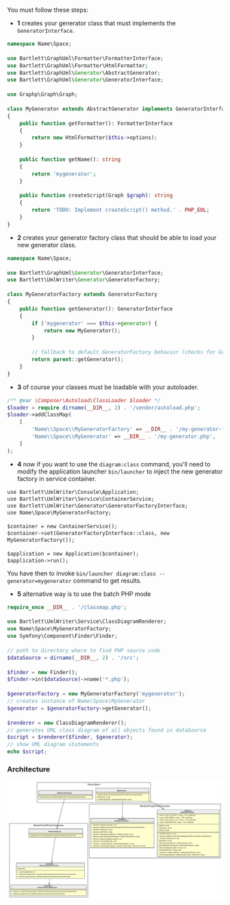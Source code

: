 
You must follow these steps:

* **1** creates your generator class that must implements the `GeneratorInterface`.

```php
namespace Name\Space;

use Bartlett\GraphUml\Formatter\FormatterInterface;
use Bartlett\GraphUml\Formatter\HtmlFormatter;
use Bartlett\GraphUml\Generator\AbstractGenerator;
use Bartlett\GraphUml\Generator\GeneratorInterface;

use Graphp\Graph\Graph;

class MyGenerator extends AbstractGenerator implements GeneratorInterface
{
    public function getFormatter(): FormatterInterface
    {
        return new HtmlFormatter($this->options);
    }

    public function getName(): string
    {
        return 'mygenerator';
    }

    public function createScript(Graph $graph): string
    {
        return 'TODO: Implement createScript() method.' . PHP_EOL;
    }
}
```

* **2** creates your generator factory class that should be able to load your new generator class.

```php
namespace Name\Space;

use Bartlett\GraphUml\Generator\GeneratorInterface;
use Bartlett\UmlWriter\Generator\GeneratorFactory;

class MyGeneratorFactory extends GeneratorFactory
{
    public function getGenerator(): GeneratorInterface
    {
        if ('mygenerator' === $this->generator) {
            return new MyGenerator();
        }

        // fallback to default GeneratorFactory behavior (checks for GraphViz or PlantUML)
        return parent::getGenerator();
    }
}
```

* **3** of course your classes must be loadable with your autoloader.

```php
/** @var \Composer\Autoload\ClassLoader $loader */
$loader = require dirname(__DIR__, 2) . '/vendor/autoload.php';
$loader->addClassMap(
    [
        'Name\\Space\\MyGeneratorFactory' => __DIR__ . '/my-generator-factory.php',
        'Name\\Space\\MyGenerator' => __DIR__ . '/my-generator.php',
    ]
);
```

* **4** now if you want to use the `diagram:class` command, you'll need to modify the application launcher `bin/launcher`
to inject the new generator factory in service container.

```
use Bartlett\UmlWriter\Console\Application;
use Bartlett\UmlWriter\Service\ContainerService;
use Bartlett\UmlWriter\Generator\GeneratorFactoryInterface;
use Name\Space\MyGeneratorFactory;

$container = new ContainerService();
$container->set(GeneratorFactoryInterface::class, new MyGeneratorFactory());

$application = new Application($container);
$application->run();
```

You have then to invoke `bin/launcher diagram:class --generator=mygenerator` command to get results.

* **5** alternative way is to use the batch PHP mode

```php
require_once __DIR__ . '/classmap.php';

use Bartlett\UmlWriter\Service\ClassDiagramRenderer;
use Name\Space\MyGeneratorFactory;
use Symfony\Component\Finder\Finder;

// path to directory where to find PHP source code
$dataSource = dirname(__DIR__, 2) . '/src';

$finder = new Finder();
$finder->in($dataSource)->name('*.php');

$generatorFactory = new MyGeneratorFactory('mygenerator');
// creates instance of Name\Space\MyGenerator
$generator = $generatorFactory->getGenerator();

$renderer = new ClassDiagramRenderer();
// generates UML class diagram of all objects found in dataSource
$script = $renderer($finder, $generator);
// show UML diagram statements
echo $script;
```

### Architecture

![Generator](./umlwriter_generator.svg)
